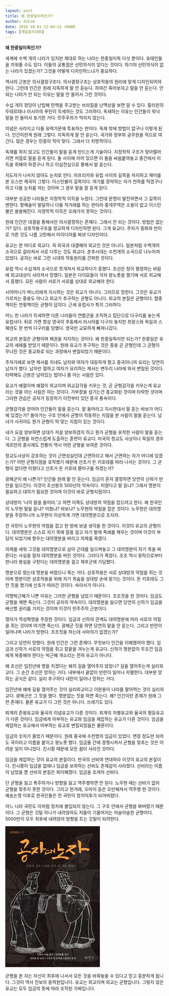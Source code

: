 ```yaml
---
layout: post
title: 왜 한중일미독인가?
author: drkim
date: 2016-10-01 12:04:51 +0900
tags: [깨달음의대화]
---
```

**왜 한중일미독인가?**

  


세계에 수백 개의 나라가 있지만 제대로 하는 나라는 한중일미독 다섯 뿐이다. 유태인들을 끼워줄 수도 있다. 이들의 공통점은 선민의식이 있다는 것이다. 하기야 선민의식이 없는 나라가 있겠는가? 그것을 어떻게 디자인하느냐가 중요하다. 

  


역사의 근본은 의사결정구조다. 의사결정구조는 상호작용의 원리에 맞게 디자인되어야 한다. 그런데 인간은 원래 지독하게 말 안 듣늗다. 하여간 죽어보자고 말을 안 듣는다. 안 되는 나라가 안 되는 이유는 말을 안 들어서 그런 것이다. 

  


수십 개의 정당이 난립해 탄핵을 주고받는 브라질을 난맥상을 보면 알 수 있다. 필리핀의 두테르테나 러시아의 푸틴이 득세하는 것도 그러하다. 독재하는 이유는 인간들이 워낙 말을 안 들어서 포기한 거다. 민주주의가 먹히지 않는다.

  


이념은 사라지고 다들 유력가문에 투표하는 판이다. 독재 밖에 방법이 없구나 이렇게 된다. 인간이란게 원래 그렇다. 지독하게 말 안 듣는다. 국가와 정부와 공무원을 적으로 여긴다. 많은 경우는 민중의 적이 맞다. 그래서 더 치명적이다. 

  


독재를 하지 않고도 인간들이 말을 듣게 만드는게 기술이다. 지정학적 구조가 맞아떨어지면 저절로 말을 듣게 된다. 둘 사이에 끼어 있으면 이 둘을 싸움붙여놓고 중간에서 이득을 취해야 하겠구나 하고 이심전심으로 통해서 말 듣는다. 

  


지도자가 나서지 않아도 눈치로 안다. 아프리카와 유럽 사이의 길목을 차지하고 재미를 본 오스만 제국이 그렇다. 이스탄불이 길목이다. 여기를 장악하는 자가 천하를 먹겠구나 하고 다들 눈치를 까는 것이며 그 경우 말을 잘 듣게 된다. 

  


대부분 성공한 나라들은 지정학적 이득을 누렸다. 그런데 문명이 발전하면서 그 길목이 변한다. 항해술이 발달하니 다들 직거래를 하는 판이라 중개무역은 소용이 없고 이스탄불은 쓸쓸해진다. 지정학적 이득은 오래가지 못하는 것이다. 

  


원래 인간은 대결을 통해서만 의사결정하는 존재다. 그래서 안 되는 것이다. 방법은 없는가? 있다. 상호작용구조를 정교하게 디자인하면 된다. 그게 유교다. 주자가 중화와 만이로 가른 것도 나름 고민해서 아이디어를 짜낸 디자인이다. 

  


유교는 한 마디로 외교다. 꼭 외국과 대결해야 외교인 것은 아니다. 일본처럼 수백개의 소국으로 갈라져서 서로 다투는 것도 외교다. 춘추시대는 수천개의 소국으로 나누어져 있었다. 공자는 바로 그런 시대의 작동원리를 간파한 것이다.

  


유럽 역시 수십개의 소국으로 쪼개져서 외교하다가 흥했다. 조선은 청이 평정하는 바람에 외교대상이 사라져서 망했다. 일본은 다이묘들이 각자 왕노릇을 했기에 서로 외교해서 흥했다. 모든 사람이 서로가 서로를 상대로 외교해야 한다.

  


시어머니가 며느리에게 지시하는 것은 외교가 아니다. 그러므로 망한다. 그것은 유교가 가르치는 중용도 아니고 외교가 추구하는 균형도 아니다. 외교의 본질은 균형이다. 합종책이든 연횡책이든 균형이 답이다. 근세 유럽사가 특히 그러하다.

  


어느 한 나라가 득세하면 다른 나라들이 연합군을 조직하고 집단으로 다구리를 놓는게 유럽사다. 뒤로 가면 항상 영국이 주동해서 러시아를 다구리 놓지만 프랑스와 독일과 스웨덴도 한 번씩 다구리를 당했다. 영국만 교묘하게 빠져나갔다.

  


외교의 본질은 균형이며 패권을 저지하는 것이다. 왜 한중일독미만 되는가? 한중일은 유교의 세례를 받았기 때문이다. 원래 유교가 추구하는 것은 중용 곧 균형인데 그 균형이 무너진 것은 종교화로 되는 과정에서 변질되었기 때문이다. 

  


주자가례로 보면 제사를 지내도 남자와 여자가 대등하게 했고 중국이니까 요리는 당연히 남자가 했다. 남자만 절하고 여자가 요리하는 제사는 변두리 나라에 와서 변질된 것이다. 타락해도 근본은 남아있는 법이니 좀 아는 사람은 있다. 

  


유교가 예절이며 예절이 외교이며 외교감각을 키우는 것, 곧 균형감각을 키우는게 유교라는 것을 아는 사람은 아는 것이다. 가부장을 섬기는건 종교화된 것이며 타락한 것이며 그러한 관습은 공자가 등장하기 이전부터 있던 중국 풍속이다. 

  


균형감각을 얻어야 인간들이 말을 듣는다. 말 들어라고 지시한대서 말 듣는 바보가 어디에 있겠는가? 돌아가는 구조 안에서 균형이 작동하는 지점을 본 사람이 말을 듣는다. 남녀가 사귀어도 뭔가 균형이 딱 맞는 지점이 있는 것이다.

  


내가 요걸 양보하면 상대가 저걸 양보하겠지 하고 뭔가 균형을 포착한 사람이 말을 듣는다. 그 균형을 자연스럽게 도출하는 훈련이 유교다. 미국의 청교도 사상이나 독일의 경우 게르만의 종사제도 전통이 역시 어떤 균형을 보여준 것이다.

  


청교도사상이 강조하는 것이 근면성실인데 근면하라고 해서 근면하는 자가 어디에 있겠는가? 어떤 균형지점을 포착했기 때문에 산초가 돈 키호테를 따라 나서는 것이다. 그 균형이 없다면 미쳤다고 산초가 돈 키호테 쫄따구를 하겠는가?

  


광해군이 왜 나쁜가? 인간들 원래 말 안 듣는다. 임금이 혼자 결정하면 당연히 신하가 반란을 일으킨다. 이것이 조선왕조 500년의 약속이다. 미쳤다고 말 듣냐? 그래서 명분이 필요하고 대의가 필요한 것이며 이것이 바로 균형지점이다. 

  


상대방이 '나의 말을 들어라.'고 하면 이쪽도 상대방의 약점을 잡으려고 한다. 왜 한국인이 노무현 말을 듣냐? 미쳤냐? 바보냐? 노무현의 약점을 잡은 것이다. 노무현은 대의명분을 주장하니까 노무현이 이상하게 가면 대의명분으로 조지자.

  


전 국민이 노무현의 약점을 잡고 한 방에 보낼 생각을 한 것이다. 이것이 유교의 균형이다. 대의명분은 스스로 자기 목에 칼을 걸고 자기 발에 족쇄를 채우는 것이며 이것이 부담이 되었기에 항우는 대의명분을 버리고 의제를 죽였다. 

  


의제를 세워 그것을 대의명분으로 삼아 군대를 일으켜놓고 그 대의명분이 자기 목을 찌른다는 사실을 알자 대의명분을 버린 것이다. 그러다가 죽었다. 조조 역시 동탁으로부터 한나라 왕실을 구한다는 대의명분을 걸고 제후군에 가담했다.

  


명분으로 떴는데 명분을 버렸으니 죽는 거다. 상호작용은 서로 상대방의 약점을 쥐는 것이며 명분이란 상호작용을 위해 자기 목숨을 상대방 손에 맡기는 것이다. 돈 키호테도 그런 짓을 했기에 산초가 따라간 것이다. 속아서가 아니다.

  


이명박근혜가 나쁜 이유는 그러한 균형을 넘었기 때문이다. 조조짓을 한 것이다. 임금도 균형을 깨면 죽는다. 그것이 공자의 약속이다. 대의명분을 잃으면 당연히 신하가 임금을 배신할 권리를 가지는 것이며 이것이 민주주의 근본이다.

  


맹자가 역성혁명을 주장한 것이다. 임금과 신하의 관계도 대의명분에 따라 서로의 약점을 쥐는 것이며 어기면 죽는다. 광해군 짓을 하면 당연히 말을 안 듣는다. 그리고 반란이 일어나며 나라가 망한다. 조조짓을 하는데 사마의가 없겠는가? 

  


그리고 당연히 망했다. 원래 인간은 그런 존재다. 무엇보다 인간을 이해했어야 했다. 임금과 신하가 서로의 약점을 쥐고 칼끝을 겨누는게 유교다. 신하가 명분없이 무조건 임금에게 복종해야 한다는 박근혜 개소리는 전혀 유교가 아니다.

  


왜 조선은 임진년에 명을 치겠다는 왜의 길을 열어주지 않았나? 길을 열어주는게 실리외교다. 그 순간 조선은 망하는 거다. 내부에서 끝없이 반란이 일어나 자멸한다. 대부분 망하는 공식은 같다. 실리 추구하다 내란이 일어나 망하는 거다.

  


임진년에 왜에 길을 열어주는 것이 실리외교이고 이완용이 나라를 팔아먹는 것이 실리외교다. 광해군은 그 짓을 했다. 명분없는 짓을 하면 죽는다. 왜? 인간이란 존재가 원래 그런 존재다. 물론 유교가 다 그런 것은 아니다. 쓰레기도 있다.

  


퇴계의 존왕유교와 율곡의 이념유교가 다른 것이다. 퇴계의 차별유교와 율곡의 평등유교가 다른 것이다. 임금에게 아부하는 유교와 임금을 제압하는 유교가 다른 것이다. 임금을 제압하는 유교에서 아부하는 유교로 변질되었음은 물론이다.

  


임금의 숫자가 줄었기 때문이다. 원래 중국에 수천명의 임금이 있었다. 면장 정도만 되어도 국이라고 이름을 붙이고 왕노릇 했다. 임금들 간에 경쟁시켜서 균형을 맞추는 것은 어려운 일이 아니었다. 진시황 때문에 모든 꿈이 사라진 것이다. 

  


임금을 제압하는 것이 유교의 본질이다. 만국의 선비여 연대하라 이것이 유교의 본질이다. 진시황이 임금을 없애니 임금을 보좌하는 선비도 존재감이 사라졌다. 선비라는 이름이 남았을 뿐 선비의 본질은 희미해졌다. 임금을 조져야 선비다. 

  


단 균형을 잃고 폭주하거나 방향을 잃고 역주행하면 안 된다. 노무현 때는 선비가 없어 균형을 맞추지 못한 것이다. 그리고 한겨레, 오마이 등은 오만해져서 역주행 한 것이다. 예송논쟁 이후로 한국인들은 전 국민이 정치덕후가 되어버렸다. 

  


어느 나라 국민도 이처럼 정치에 몰입되지 않는다. 그 구조 안에서 균형을 봐버렸기 때문이다. 그 균형은 깃털 하나가 내려앉아도 저울이 기울어지는 아슬아슬한 균형이다. 5000만이 모두 최후에 내려앉아 방향을 트는 깃털이 되려한다.

  



![](/files/attach/images/198/477/758/555.jpg)   


  


균형을 본 자는 자신이 최후에 나서서 모든 것을 바꿔놓을 수 있다고 믿고 흥분하게 됩니다. 그것이 역사 진보의 동력원입니다. 유교는 외교이며 외교는 균형입니다. 그렇지 않은 유교는 모두 임금의 뜻에 따라 조작된 가짜입니다.